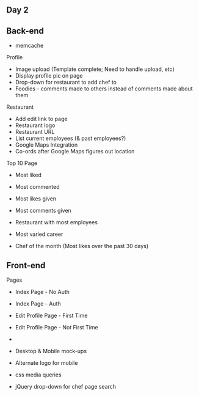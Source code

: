 Day 2
------

Back-end
----

* memcache

Profile
* Image upload (Template complete; Need to handle upload, etc)
* Display profile pic on page
* Drop-down for restaurant to add chef to
* Foodies - comments made to others instead of comments made about them

Restaurant
* Add edit link to page
* Restaurant logo
* Restaurant URL
* List current employees (& past employees?)
* Google Maps Integration
* Co-ords after Google Maps figures out location

Top 10 Page
* Most liked
* Most commented
* Most likes given
* Most comments given
* Restaurant with most employees
* Most varied career

* Chef of the month (Most likes over the past 30 days)

Front-end
---
Pages
* Index Page - No Auth
* Index Page - Auth
* Edit Profile Page - First Time
* Edit Profile Page - Not First Time
*

* Desktop & Mobile mock-ups
* Alternate logo for mobile
* css media queries
* jQuery drop-down for chef page search
